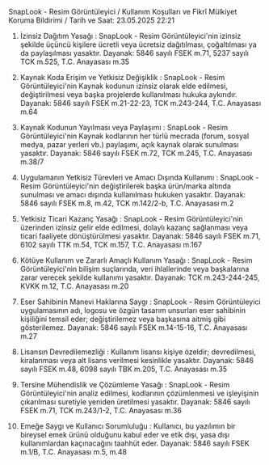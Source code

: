 SnapLook - Resim Görüntüleyici / Kullanım Koşulları ve Fikrî Mülkiyet Koruma Bildirimi /
Tarih ve Saat: 23.05.2025 22:21

1. İzinsiz Dağıtım Yasağı :
SnapLook - Resim Görüntüleyici'nin izinsiz şekilde üçüncü kişilere ücretli veya ücretsiz dağıtılması, çoğaltılması ya da paylaşılması yasaktır.
Dayanak: 5846 sayılı FSEK m.71, 5237 sayılı TCK m.525, T.C. Anayasası m.35

2. Kaynak Koda Erişim ve Yetkisiz Değişiklik :
SnapLook - Resim Görüntüleyici'nin Kaynak kodunun izinsiz olarak elde edilmesi, değiştirilmesi veya başka projelerde kullanılması hukuka aykırıdır.
Dayanak: 5846 sayılı FSEK m.21-22-23, TCK m.243-244, T.C. Anayasası m.64

3. Kaynak Kodunun Yayılması veya Paylaşımı :
SnapLook - Resim Görüntüleyici'nin Kaynak kodlarının her türlü mecrada (forum, sosyal medya, pazar yerleri vb.) paylaşımı, açık kaynak olarak sunulması yasaktır.
Dayanak: 5846 sayılı FSEK m.72, TCK m.245, T.C. Anayasası m.38/7

4. Uygulamanın Yetkisiz Türevleri ve Amacı Dışında Kullanımı :
SnapLook - Resim Görüntüleyici'nin değiştirilerek başka ürün/marka altında sunulması ve amacı dışında kullanılması hukuken yasaktır.
Dayanak: 5846 sayılı FSEK m.8, m.42, TCK m.142/2-b, T.C. Anayasası m.2

5. Yetkisiz Ticari Kazanç Yasağı :
SnapLook - Resim Görüntüleyici'nin üzerinden izinsiz gelir elde edilmesi, dolaylı kazanç sağlanması veya ticari faaliyete dönüştürülmesi yasaktır.
Dayanak: 5846 sayılı FSEK m.71, 6102 sayılı TTK m.54, TCK m.157, T.C. Anayasası m.167

6. Kötüye Kullanım ve Zararlı Amaçlı Kullanım Yasağı :
SnapLook - Resim Görüntüleyici'nin bilişim suçlarında, veri ihlallerinde veya başkalarına zarar verecek şekilde kullanımı yasaktır.
Dayanak: TCK m.243-244-245, KVKK m.12, T.C. Anayasası m.20

7. Eser Sahibinin Manevi Haklarına Saygı :
SnapLook - Resim Görüntüleyici uygulamasının adı, logosu ve özgün tasarım unsurları eser sahibinin kişiliğini temsil eder; değiştirilemez veya başkasına aitmiş gibi gösterilemez.
Dayanak: 5846 sayılı FSEK m.14-15-16, T.C. Anayasası m.27

8. Lisansın Devredilemezliği :
Kullanım lisansı kişiye özeldir; devredilmesi, kiralanması veya alt lisans verilmesi kesinlikle yasaktır.
Dayanak: 5846 sayılı FSEK m.48, 6098 sayılı TBK m.205, T.C. Anayasası m.35

9. Tersine Mühendislik ve Çözümleme Yasağı :
SnapLook - Resim Görüntüleyici'nin analiz edilmesi, kodlarının çözümlenmesi ve işleyişinin çıkarılması suretiyle yeniden üretilmesi yasaktır.
Dayanak: 5846 sayılı FSEK m.71, TCK m.243/1-2, T.C. Anayasası m.36

10. Emeğe Saygı ve Kullanıcı Sorumluluğu :
Kullanıcı, bu yazılımın bir bireysel emek ürünü olduğunu kabul eder ve etik dışı, yasa dışı kullanımlardan kaçınacağını taahhüt eder.
Dayanak: 5846 sayılı FSEK m.1/B, T.C. Anayasası m.5, m.48

